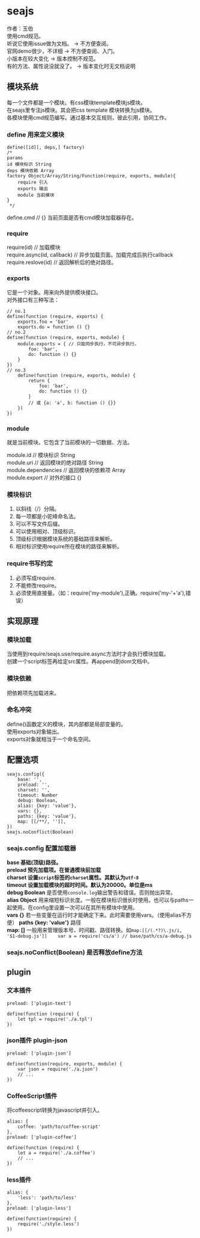 # seajs 

作者：玉伯  
使用cmd规范。  
听说它使用issue做为文档。 -> 不方便查阅。  
官网demo很少，不详细 -> 不方便查阅、入门。  
小版本在较大变化 -> 版本控制不规范。  
有的方法、属性说没就没了。 -> 版本变化时无文档说明  

## 模块系统

每一个文件都是一个模块。有css模块template模块js模块。  
在seajs里专注js模块。其会把css template 模块转换为js模块。  
各模块使用cmd规范编写。通过基本交互规则，彼此引用，协同工作。  

### define 用来定义模块  

    define([id][, deps,] factory)
    /*
    params
    id 模块标识 String
    deps 模块依赖 Array
    factory Object/Array/String/Function(require, exports, module){
        require 引入
        exports 输出
        module 当前模块
    }
     */

define.cmd // {} 当前页面是否有cmd模块加载器存在。  
### require 

require(id) // 加载模块  
require.async(id, callback) // 异步加载页面。加载完成后执行callback  
require.reslove(id) // 返回解析后的绝对路径。  

### exports

它是一个对象。用来向外提供模块接口。  
对外接口有三种写法：  

    // no.1
    define(function (require, exports) {
        exports.foo = 'bar'
        exports.do = function () {}
    // no.2
    define(function (require, exports, module) {
        module.exports = { // 只能同步执行，不可异步执行。
            foo: 'bar',
            do: function () {}
        }
    })
    // no.3
        define(function (require, exports, module) {
            return {
                foo: 'bar',
                do: function () {}
            }
            // 或 {a: 'a', b: function () {}}
        })
    })

### module

就是当前模块。它包含了当前模块的一切数据、方法。  

module.id // 模块标识 String  
module.uri // 返回模块的绝对路径 String  
module.dependencies // 返回模块的依赖项 Array  
module.export // 对外的接口 {}  

### 模块标识

1. 以斜线（/）分隔。  
2. 每一项都是小驼峰命名法。  
3. 可以不写文件后缀。  
4. 可以使用相对、顶级标识。  
5. 顶级标识根据模块系统的基础路径来解析。  
6. 相对标识使用require所在模块的路径来解析。  

### require书写约定

1. 必须写成require.  
2. 不能修改require。  
3. 必须使用直接量。（如：require('my-module'),正确。require('my-'+'a'),错误）  

## 实现原理

### 模块加载

当使用到require/seajs.use/require.async方法时才会执行模块加载。  
创建一个script标签再给定src属性。再append到dom文档中。  

### 模块依赖

把依赖项先加载进来。  

### 命名冲突

define()函数定义的模块，其内部都是局部变量的。  
使用exports对象输出。  
exports对象就相当于一个命名空间。  

## 配置选项

    seajs.config({
        base: '',
        preload: '',
        charset: '',
        timeout: Number
        debug: Boolean,
        alias: {key: 'value'},
        vars: {},
        paths: {key: 'value'},
        map: [[/**/, '']],
    })
    seajs.noConflict(Boolean)

### seajs.config 配置加载器

**base 基础(顶级)路径。**  
**preload 预先加载项。在普通模块前加载**  
**charset 设置`script`标签的`charset`属性。其默认为`utf-8`**  
**timeout 设置加载模块的超时时间。默认为20000。单位是ms**  
**debug Boolean** 是否使用`console.log`输出警告和错误。否则抛出异常。  
**alias Object** 用来缩短标识长度。一般在模块标识很长时使用。也可以与paths一起使用。在config里设置一次可以在其所有模块中使用。  
**vars {}** 若一些变量在运行时才能确定下来。此时需要使用vars。（使用alias不方便）
**paths {key: 'value'}** 路径  
**map: []** 一般用来管理版本号、时间戳、路径转换。如`map:[[/(.*?)\.js/i, '$1-debug.js']]    var a = require('cs/a') // base/path/cs/a-debug.js`

### seajs.noConflict(Boolean)  是否释放define方法

## plugin

### 文本插件

    preload: ['plugin-text']

    define(function (require) {
        let tpl = require('./a.tpl')
    })

### json插件 plugin-json

    preload: ['plugin-json']

    define(function(require, exports, module) {
        var json = require('./a.json')
        // ...
    })

### CoffeeScript插件

将coffeescript转换为javascript并引入。  

    alias: {
        coffee: 'path/to/coffee-script'
    },
    preload: ['plugin-coffee']

    define(function (require) {
        let a = require('./a.coffee')
        // ...
    })

### less插件

    alias: {
        'less': 'path/to/less'
    },
    preload: ['plugin-less']

    define(function(require) {
        require('./style.less')
    })
